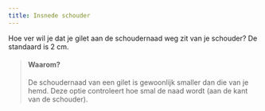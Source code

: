 ```yaml
---
title: Insnede schouder
---
```


Hoe ver wil je dat je gilet aan de schoudernaad weg zit van je schouder? De standaard is 2 cm.

> #### Waarom?
> 
> De schoudernaad van een gilet is gewoonlijk smaller dan die van je hemd. Deze optie controleert hoe smal de naad wordt (aan de kant van de schouder).

